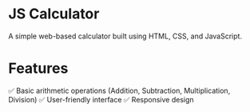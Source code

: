 # JS Calculator
A simple web-based calculator built using HTML, CSS, and JavaScript.

# Features
✅ Basic arithmetic operations (Addition, Subtraction, Multiplication, Division)
✅ User-friendly interface
✅ Responsive design
